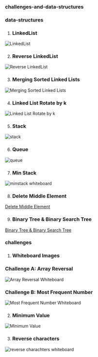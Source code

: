 ### challenges-and-data-structures

### data-structures

1. ### LinkedList 
![LinkedList](DataStructures/LinkedList/Linked-List-Implementation/docs/linkedList-whiteboard.jpg)


2. ### Reverse LinkedList
![Reverse LinkedList](DataStructures/LinkedList/Linked-List-Implementation/docs/reverse-whiteboard.png)


3. ### Merging Sorted Linked Lists
![Merging Sorted Linked Lists](DataStructures/LinkedList/Linked-List-Implementation/docs/mergeSorted-whiteboard.png)

4. ### Linked List Rotate by k
![Linked List Rotate by k](DataStructures/LinkedList/Linked-List-Implementation/docs/rotate-whiteboard.png)

5. ### Stack
![stack](DataStructures/Stack-and-Queue/stack-and-queue-Implementation/docs/stack-whiteborad.png)

6. ### Queue
![queue](DataStructures/Stack-and-Queue/stack-and-queue-Implementation/docs/queue-whiteboard.png)

7. ### Min Stack
![minstack whiteboard](DataStructures/Stack-and-Queue/minStack/docs/min-stack-whitebord.png)

8. ### Delete Middle Element
[Delete Middle Element](DataStructures/Stack-and-Queue/DeleteMiddleElement/README.md)

9. ### Binary Tree & Binary Search Tree
[Binary Tree & Binary Search Tree](DataStructures/Trees/TreeImplementation/docs/whiteboard-BT-BST.png)



### challenges

1. ### Whiteboard Images

### Challenge A: Array Reversal
![Array Reversal Whiteboard](whiteboard-challenges/arrayReversal.png)

### Challenge B: Most Frequent Number
![Most Frequent Number Whiteboard](whiteboard-challenges/Most-Frequent-Number.png)

2. ### Minimum Value
![Minimum Value](Challenges/Minimum-value/whiteboard.png)

3. ### Reverse characters
![reverse charachters whiteboard](Challenges/Reverse-Characters/reverseCharacters-whiteboard.png)